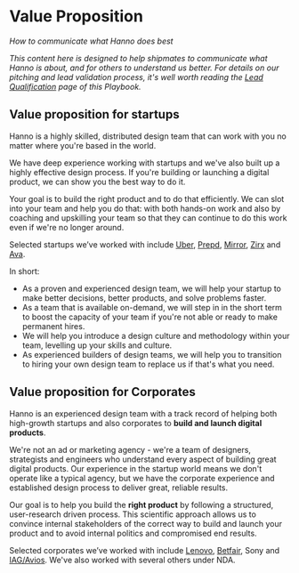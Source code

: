 # Value Proposition

_How to communicate what Hanno does best_

_This content here is designed to help shipmates to communicate what Hanno is about, and for others to understand us better. For details on our pitching and lead validation process, it's well worth reading the [Lead Qualification](hannops/lead-qualification.md) page of this Playbook._

## Value proposition for startups

Hanno is a highly skilled, distributed design team that can work with you no matter where you're based in the world.

We have deep experience working with startups and we've also built up a highly effective design process. If you're building or launching a digital product, we can show you the best way to do it.

Your goal is to build the right product and to do that efficiently. We can slot into your team and help you do that: with both hands-on work and also by coaching and upskilling your team so that they can continue to do this work even if we're no longer around.

Selected startups we’ve worked with include [Uber](https://hanno.co/work/uber), [Prepd](https://hanno.co/work/prepd/), [Mirror](https://hanno.co/work/mirror), [Zirx](https://hanno.co/work/zirx) and [Ava](https://hanno.co/work/ava/).

In short:

* As a proven and experienced design team, we will help your startup to make better decisions, better products, and solve problems faster.
* As a team that is available on-demand, we will step in in the short term to boost the capacity of your team if you're not able or ready to make permanent hires.
* We will help you introduce a design culture and methodology within your team, levelling up your skills and culture.
* As experienced builders of design teams, we will help you to transition to hiring your own design team to replace us if that's what you need.


## Value proposition for Corporates

Hanno is an experienced design team with a track record of helping both high-growth startups and also corporates to __build and launch digital products__.

We're not an ad or marketing agency - we're a team of designers, strategists and engineers who understand every aspect of building great digital products. Our experience in the startup world means we don't operate like a typical agency, but we have the corporate experience and established design process to deliver great, reliable results.

Our goal is to help you build the __right product__ by following a structured, user-research driven process. This scientific approach allows us to convince internal stakeholders of the correct way to build and launch your product and to avoid internal politics and compromised end results.

Selected corporates we’ve worked with include [Lenovo](https://www.lenovoappexplorer.com/en_us/), [Betfair](https://www.betfair.com/), Sony and [IAG/Avios](https://www.avios.com/gb/en_gb/). We've also worked with several others under NDA.
